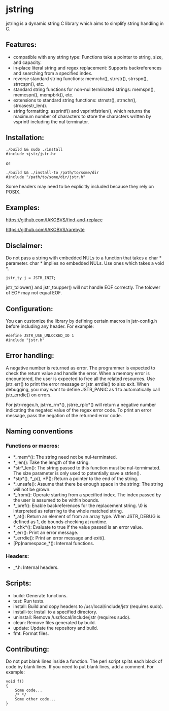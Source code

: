 # jstring

jstring is a dynamic string C library which aims to simplify string handling in C.

## Features:

- compatible with any string type: Functions take a pointer to string, size, and capacity.
- in-place literal string and regex replacement: Supports backreferences and
searching from a specified index.
- reverse standard string functions: memrchr\(\), strrstr\(\), strrspn\(\), strrcspn\(\),
etc.
- standard string functions for non-nul terminated strings: memspn\(\), memcspn\(\),
mempbrk\(\), etc.
- extensions to standard string functions: strnstr\(\), strnchr\(\), strcasestr\_len\(\).
- string formatting: asprintf\(\) and vsprintfstrlen\(\), which returns the maximum
number of characters to store the characters written by vsprintf including the
nul terminator.

## Installation:

```
./build && sudo ./install
#include <jstr/jstr.h>
```

or

```
./build && ./install-to /path/to/some/dir
#include "/path/to/some/dir/jstr.h"
```

Some headers may need to be explicitly included because they rely on POSIX.

## Examples:

https://github.com/IAKOBVS/find-and-replace

https://github.com/IAKOBVS/rarebyte

## Disclaimer:

Do not pass a string with embedded NULs to a function that takes a char \*
parameter. char \* implies no embedded NULs. Use ones which takes a void \*.

```
jstr_ty j = JSTR_INIT;
```

jstr\_tolower\(\) and jstr\_toupper\(\) will not handle EOF correctly. The tolower of
EOF may not equal EOF.

## Configuration:

You can customize the library by defining certain macros in jstr-config.h before
including any header. For example:

```
#define JSTR_USE_UNLOCKED_IO 1
#include "jstr.h"
```

## Error handling:

A negative number is returned as error. The programmer is expected to check the return value
and handle the error. When a memory error is encountered, the user is expected to free
all the related resources. Use jstr\_err\(\) to print the error message or jstr\_errdie\(\)
to also exit. When debugging, you may want to define JSTR\_PANIC as 1 to automatically
call jstr\_errdie\(\) on errors.

For jstr-regex.h, jstrre\_rm\*\(\), jstrre\_rplc\*\(\) will return a negative number indicating
the negated value of the regex error code. To print an error message, pass the negation of
the returned error code.

## Naming conventions

### Functions or macros:
- \*\_mem\*\(\): The string need not be nul-terminated.
- \*\_len\(\): Take the length of the string.
- \*str\*\_len\(\): The string passed to this function must be nul-termimated.
The size parameter is only used to potentially save a strlen\(\).
- \*stp\*\(\), \*\_p\(\), \*P\(\): Return a pointer to the end of the string.
- \*\_unsafe\(\): Assume that there be enough space in the string: The string will
not be grown.
- \*\_from\(\): Operate starting from a specified index. The index passed by the user
is assumed to be within bounds.
- \*\_bref\(\): Enable backreferences for the replacement string. \0 is interpreted
as referring to the whole matched string.
- \*\_at\(\): Return an element of from an array type. When JSTR\_DEBUG is defined as
1, do bounds checking at runtime.
- \*\_chk\*\(\): Evaluate to true if the value passed is an error value.
- \*\_err\(\): Print an error message.
- \*\_errdie\(\): Print an error message and exit\(\).
- [Pp]namespace\_\*\(\): Internal functions.
### Headers:
- \_\*.h: Internal headers.

## Scripts:

- build: Generate functions.
- test: Run tests.
- install: Build and copy headers to /usr/local/include/jstr \(requires sudo\).
- install-to: Install to a specified directory.
- uninstall: Remove /usr/local/include/jstr \(requires sudo\).
- clean: Remove files generated by build.
- update: Update the repository and build.
- fmt: Format files.

## Contributing:

Do not put blank lines inside a function. The perl script splits each block of
code by blank lines. If you need to put blank lines, add a comment. For example:
```
void f()
{
	Some code...
	/* */
	Some other code...
}
```

